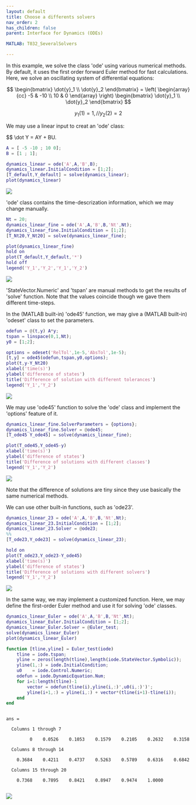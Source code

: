 ```yaml
---
layout: default
title: Choose a differents solvers
nav_order: 2
has_children: false
parent: Interface for Dynamics (ODEs)

MATLAB: T032_SeveralSolvers

---
```


In this example, we solve the class 'ode' using various numerical methods. By default, it uses the first order forward Euler method for fast calculations. Here, we solve an oscillating system of differential equations:


$$ \begin{bmatrix}     \dot{y}_1 \\     \dot{y}_2    \end{bmatrix} =     \left( \begin{array}{cc}             -5 & -10 \\             10 & 0            \end{array} \right)     \begin{bmatrix}          \dot{y}_1 \\ \dot{y}_2     \end{bmatrix} $$


$$ y_1(1) = 1, / / y_2(2) = 2 $$


We may use a linear input to creat an 'ode' class:


$$ \dot Y = AY + BU.

```matlab
A = [ -5 -10 ; 10 0];
B = [1 ; 1];

dynamics_linear = ode('A',A,'B',B);
dynamics_linear.InitialCondition = [1;2];
[T_default,Y_default] = solve(dynamics_linear);
plot(dynamics_linear)
```


![]({{site.url}}/{{site.baseurl}}/assets/imgs/03-DynamicsInterface/T032/copiaRM_01.png)

'ode' class contains the time-descrization information, which we may change manually.

```matlab
Nt = 20;
dynamics_linear_fine = ode('A',A,'B',B,'Nt',Nt);
dynamics_linear_fine.InitialCondition = [1;2];
[T_Nt20,Y_Nt20] = solve(dynamics_linear_fine);
```

```matlab
plot(dynamics_linear_fine)
hold on
plot(T_default,Y_default,'*')
hold off
legend('Y_1','Y_2','Y_1','Y_2')
```


![]({{site.url}}/{{site.baseurl}}/assets/imgs/03-DynamicsInterface/T032/copiaRM_02.png)

'StateVector.Numeric' and 'tspan' are manual methods to get the results of 'solve' function. Note that the values coincide though we gave them different time-steps.


In the (MATLAB built-in) 'ode45' function, we may give a (MATLAB built-in) 'odeset' class to set the parameters.

```matlab
odefun = @(t,y) A*y;
tspan = linspace(0,1,Nt);
y0 = [1;2];
```

```matlab
options = odeset('RelTol',1e-5,'AbsTol',1e-5);
[t,y] = ode45(odefun,tspan,y0,options);
plot(t,y-Y_Nt20)
xlabel('time(s)')
ylabel('difference of states')
title('Difference of solution with different tolerances')
legend('Y_1','Y_2')
```


![]({{site.url}}/{{site.baseurl}}/assets/imgs/03-DynamicsInterface/T032/copiaRM_03.png)

We may use 'ode45' function to solve the 'ode' class and implement the 'options' feature of it.

```matlab
dynamics_linear_fine.SolverParameters = {options};
dynamics_linear_fine.Solver = @ode45;
[T_ode45 Y_ode45] = solve(dynamics_linear_fine);
```

```matlab
plot(T_ode45,Y_ode45-y)
xlabel('time(s)')
ylabel('difference of states')
title('Difference of solutions with different classes')
legend('Y_1','Y_2')
```


![]({{site.url}}/{{site.baseurl}}/assets/imgs/03-DynamicsInterface/T032/copiaRM_04.png)

Note that the difference of solutions are tiny since they use basically the same numerical methods.


We can use other built-in functions, such as 'ode23'.

```matlab
dynamics_linear_23 = ode('A',A,'B',B,'Nt',Nt);
dynamics_linear_23.InitialCondition = [1;2];
dynamics_linear_23.Solver = @ode23;
%%
[T_ode23,Y_ode23] = solve(dynamics_linear_23);
```

```matlab
hold on
plot(T_ode23,Y_ode23-Y_ode45)
xlabel('time(s)')
ylabel('difference of states')
title('Difference of solutions with different solvers')
legend('Y_1','Y_2')
```


![]({{site.url}}/{{site.baseurl}}/assets/imgs/03-DynamicsInterface/T032/copiaRM_05.png)

In the same way, we may implement a customized function. Here, we may define the first-order Euler method and use it for solving 'ode' classes.

```matlab
dynamics_linear_Euler = ode('A',A,'B',B,'Nt',Nt);
dynamics_linear_Euler.InitialCondition = [1;2];
dynamics_linear_Euler.Solver = @Euler_test;
solve(dynamics_linear_Euler)
plot(dynamics_linear_Euler)
```

```matlab
function [tline,yline] = Euler_test(iode)
    tline = iode.tspan;
    yline = zeros(length(tline),length(iode.StateVector.Symbolic));
    yline(1,:) = iode.InitialCondition;
    u0    = iode.Control.Numeric;
    odefun = iode.DynamicEquation.Num;
    for i=1:length(tline)-1
        vector = odefun(tline(i),yline(i,:)',u0(i,:)')';
        yline(i+1,:) = yline(i,:) + vector*(tline(i+1)-tline(i));
    end
end
```


```

ans =

  Columns 1 through 7

         0    0.0526    0.1053    0.1579    0.2105    0.2632    0.3158

  Columns 8 through 14

    0.3684    0.4211    0.4737    0.5263    0.5789    0.6316    0.6842

  Columns 15 through 20

    0.7368    0.7895    0.8421    0.8947    0.9474    1.0000


```


![]({{site.url}}/{{site.baseurl}}/assets/imgs/03-DynamicsInterface/T032/copiaRM_06.png)

